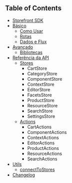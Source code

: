 ## Table of Contents

* [Storefront SDK](/README.md)
* [Básico](/basico/README.md)
  * [Como Usar](/basico/como-usar.md)
  * [Rotas](/basico/rotas.md)
  * [Dados e Flux](/basico/dados-e-flux.md)
* [Avançado](/avancado/README.md)
  * [Bibliotecas](/avancado/bibliotecas.md)
* [Referência da API](/api/README.md)
  * [Stores](/api/stores/README.md)
    * CartStore
    * CategoryStore
    * ComponentStore
    * ContextStore
    * EditorStore
    * FacetsStore
    * ProductStore
    * ResourceStore
    * SearchStore
    * SettingsStore
  * [Actions](/api/actions/README.md)
    * CartActions
    * ComponentActions
    * ContextActions
    * EditorActions
    * ProductActions
    * ResourceActions
    * SearchActions
* [Utils](/utils/README.md)
  * [connectToStores](/utils/connectToStores.md)
* [Changelog](/CHANGELOG.md)
